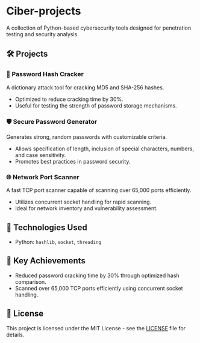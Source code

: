 # Ciber-projects

A collection of Python-based cybersecurity tools designed for penetration testing and security analysis.

## 🛠️ Projects

### 🔐 Password Hash Cracker

A dictionary attack tool for cracking MD5 and SHA-256 hashes.

- Optimized to reduce cracking time by 30%.
- Useful for testing the strength of password storage mechanisms.

### 🛡️ Secure Password Generator

Generates strong, random passwords with customizable criteria.

- Allows specification of length, inclusion of special characters, numbers, and case sensitivity.
- Promotes best practices in password security.

### 🌐 Network Port Scanner

A fast TCP port scanner capable of scanning over 65,000 ports efficiently.

- Utilizes concurrent socket handling for rapid scanning.
- Ideal for network inventory and vulnerability assessment.

## 🚀 Technologies Used

- Python: `hashlib`, `socket`, `threading`

## 📌 Key Achievements

- Reduced password cracking time by 30% through optimized hash comparison.
- Scanned over 65,000 TCP ports efficiently using concurrent socket handling.

## 📄 License

This project is licensed under the MIT License - see the [LICENSE](LICENSE) file for details.
